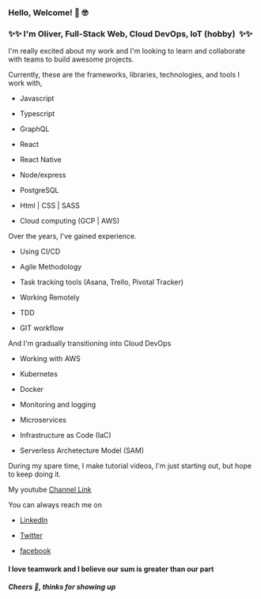 ### Hello, Welcome! 👋 🤓

### ✨✨ I'm Oliver, Full-Stack Web, Cloud DevOps, IoT (hobby)  ✨✨

I'm really excited about my work and I'm looking to learn and collaborate with teams to build awesome projects.

Currently, these are the frameworks, libraries, technologies, and tools I work with,

- Javascript

- Typescript

- GraphQL

- React

- React Native

- Node/express

- PostgreSQL

- Html | CSS | SASS

- Cloud computing (GCP | AWS)

Over the years, I've gained experience.

- Using CI/CD

- Agile Methodology

- Task tracking tools (Asana, Trello, Pivotal Tracker)

- Working Remotely

- TDD

- GIT workflow

And I'm gradually transitioning into Cloud DevOps

- Working with AWS

- Kubernetes 

- Docker

- Monitoring and logging

- Microservices

- Infrastructure as Code (IaC)

- Serverless Archetecture Model (SAM)

During my spare time, I make tutorial videos, I'm just starting out, but hope to keep doing it. 

My youtube [Channel Link](https://www.youtube.com/channel/UCm4cXpfP080k-0PEag5M2PA?view_as=subscriber)

You can always reach me on

- [LinkedIn](https://www.linkedin.com/in/oliver-ke)

- [Twitter](https://twitter.com/KelechiOliver3)

- [facebook](https://web.facebook.com/kelechi.azorji)

#### I love teamwork and I believe our sum is greater than our part

##### Cheers 🥂, thinks for showing up 
